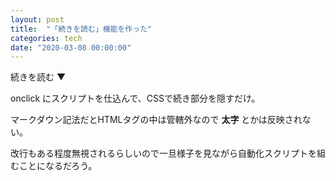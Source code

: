 ```yaml
---
layout: post
title:  "「続きを読む」機能を作った"
categories: tech
date: "2020-03-08 00:00:00"
---
```


<span class="readmore"  onclick="collapse(this, '.collapse')">続きを読む ▼</span>
<div class="collapse readmore-content">

onclick にスクリプトを仕込んで、CSSで続き部分を隠すだけ。

マークダウン記法だとHTMLタグの中は管轄外なので **太字** とかは反映されない。

改行もある程度無視されるらしいので一旦様子を見ながら自動化スクリプトを組むことになるだろう。
</div>

